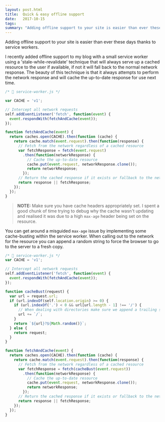 ```yaml
---
layout: post.html
title:  Quick & easy offline support
date:   2017-10-15
tags:
summary: "Adding offline support to your site is easier than ever these days thanks to service workers."
---
```

Adding offline support to your site is easier than ever these days thanks to service workers.

I recently added offline support to my blog with a small service worker using a 'stale-while-revalidate' technique that will always serve up a cached resource to the user if available, if not it will fall back to the normal network response. The beauty of this technique is that it always attempts to perform the network response and will cache the up-to-date response for use next time.

```javascript
/* 📄 service-worker.js */

var CACHE = 'v1';

// Intercept all network requests
self.addEventListener('fetch', function(event) {
  event.respondWith(fetchAndCache(event));
});

function fetchAndCache(event) {
  return caches.open(CACHE).then(function (cache) {
    return cache.match(event.request).then(function(response) {
      // Fetch from the network regardless of a cached resource
      var fetchResponse = fetch(event.request)
        .then(function(networkResponse) {
          // Cache the up-to-date resource
          cache.put(event.request, networkResponse.clone());
          return networkResponse;
        });
      // Return the cached response if it exists or fallback to the network
      return response || fetchResponse;
    });
  });
}
```

> **NOTE:** Make sure you have cache headers appropriately set. I spent a good chunk of time trying to debug why the cache wasn't updating and realised it was due to a high `max-age` header being set on the resource.

You can get around a misguided `max-age` issue by implementing some cache-busting within the service worker. When calling out to the network for the resource you can append a random string to force the browser to go to the server to a fresh copy.

```javascript
/* 📄 service-worker.js */
var CACHE = 'v1';

// Intercept all network requests
self.addEventListener('fetch', function(event) {
  event.respondWith(fetchAndCache(event));
});

function cacheBust(request) {
  var url = request.url;
  if (url.indexOf(self.location.origin) >= 0) {
    if (url.indexOf('.') < 0 && url[url.length - 1] !== '/') {
      // When dealing with directories make sure we append a trailing slash
      url += `/`;
    }
    return `${url}?${Math.random()}`;
  } else {
    return request;
  }
}

function fetchAndCache(event) {
  return caches.open(CACHE).then(function (cache) {
    return cache.match(event.request).then(function(response) {
      // Fetch from the network regardless of a cached resource
      var fetchResponse = fetch(cacheBust(event.request))
        .then(function(networkResponse) {
          // Cache the up-to-date resource
          cache.put(event.request, networkResponse.clone());
          return networkResponse;
        });
      // Return the cached response if it exists or fallback to the network
      return response || fetchResponse;
    });
  });
}
```

